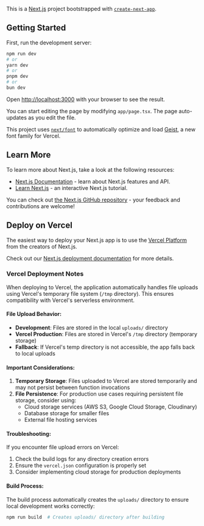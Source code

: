 This is a [Next.js](https://nextjs.org) project bootstrapped with [`create-next-app`](https://nextjs.org/docs/app/api-reference/cli/create-next-app).

## Getting Started

First, run the development server:

```bash
npm run dev
# or
yarn dev
# or
pnpm dev
# or
bun dev
```

Open [http://localhost:3000](http://localhost:3000) with your browser to see the result.

You can start editing the page by modifying `app/page.tsx`. The page auto-updates as you edit the file.

This project uses [`next/font`](https://nextjs.org/docs/app/building-your-application/optimizing/fonts) to automatically optimize and load [Geist](https://vercel.com/font), a new font family for Vercel.

## Learn More

To learn more about Next.js, take a look at the following resources:

- [Next.js Documentation](https://nextjs.org/docs) - learn about Next.js features and API.
- [Learn Next.js](https://nextjs.org/learn) - an interactive Next.js tutorial.

You can check out [the Next.js GitHub repository](https://github.com/vercel/next.js) - your feedback and contributions are welcome!

## Deploy on Vercel

The easiest way to deploy your Next.js app is to use the [Vercel Platform](https://vercel.com/new?utm_medium=default-template&filter=next.js&utm_source=create-next-app&utm_campaign=create-next-app-readme) from the creators of Next.js.

Check out our [Next.js deployment documentation](https://nextjs.org/docs/app/building-your-application/deploying) for more details.

### Vercel Deployment Notes

When deploying to Vercel, the application automatically handles file uploads using Vercel's temporary file system (`/tmp` directory). This ensures compatibility with Vercel's serverless environment.

#### File Upload Behavior:
- **Development**: Files are stored in the local `uploads/` directory
- **Vercel Production**: Files are stored in Vercel's `/tmp` directory (temporary storage)
- **Fallback**: If Vercel's temp directory is not accessible, the app falls back to local uploads

#### Important Considerations:
1. **Temporary Storage**: Files uploaded to Vercel are stored temporarily and may not persist between function invocations
2. **File Persistence**: For production use cases requiring persistent file storage, consider using:
   - Cloud storage services (AWS S3, Google Cloud Storage, Cloudinary)
   - Database storage for smaller files
   - External file hosting services

#### Troubleshooting:
If you encounter file upload errors on Vercel:
1. Check the build logs for any directory creation errors
2. Ensure the `vercel.json` configuration is properly set
3. Consider implementing cloud storage for production deployments

#### Build Process:
The build process automatically creates the `uploads/` directory to ensure local development works correctly:
```bash
npm run build  # Creates uploads/ directory after building
```

